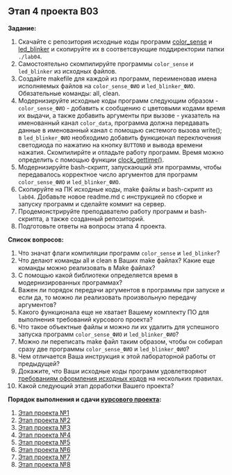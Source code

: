 ## Этап 4 проекта В03

__Задание:__  
1. Скачайте с репозитория исходные коды программ [color_sense](../../code_examples/color_sense) и [led_blinker](../../code_examples/led_blinker) и скопируйте их в соответсвующие поддиректории папки `./lab04`.
2. Самостоятельно скомпилируйте  программы `color_sense` и `led_blinker` из исходных файлов.
3. Создайте makefile для каждой из программ, переименовав имена исполняемых файлов на `color_sense_ФИО` и `led_blinker_ФИО`. Обязательные команды: all, clean.
4. Модернизируйте исходные коды программ следующим образом - `color_sense_ФИО` - добавить к сообщению с цветовыми кодами время их выдачи, а также добавить аргументы при вызове - указатель на именованный канал `color_data`, программа должна передавать данные в именованный канал с помощью системого вызова write(); в `led_blinker_ФИО` необходимо добавить функционал переключения светодиода по нажатию на кнопку `BUTTON0` и вывода времени нажатия. Скомпилирйте и отладьте работу программ. Время можно определить с помощью функции [clock_gettime()](https://ru.manpages.org/clock_gettime/2).
5. Модернизируйте bash-скрипт, запускающий эти программы, чтобы передавалось корректное число аргументов для программ `color_sense_ФИО` и `led_blinker_ФИО`.
6. Скопируйте на ПК исходные коды, make файлы и bash-скрипт из `lab04`. Добавьте новое readme.md с инструкцией по сборке и запуску программ и сделайте коммит на сервер.
7. Продемонстрируйте преподавателю работу программ и bash-скрипта, а также созданный репозиторий. 
8. Подготовьте ответы на вопросы этапа 4 проекта.

__Список вопросов:__
1. Что значат флаги компиляции программ `color_sense` и `led_blinker`?
2. Что делают команды all и clean в Ваших make файлах? Какие еще команды можно реализовать в Make файлах?
3. С помощью какой библиотеки определяется время в модернизированных программах?
4. Важен ли порядок передачи аргументов в программы при запуске и если да, то можно ли реализовать произвольную передачу аргументов?
5. Какого функционала еще не хватает Вашему комплекту ПО для выполнения требований курсового проекта?
6. Что такое объектные файлы и можно ли их удалить для успешного запуска программ `color_sense_ФИО` и `led_blinker_ФИО`?
7. Можно ли переписать make файл таким образом, чтобы он собирал сразу две программы `color_sense_ФИО` и `led_blinker_ФИО`?
8. Чем отличается Ваша инструкция к этой лабораторной работы от предыдущей?
9. Докажите, что Ваши исходные коды программ удовлетворяют [требованиям оформления исходных кодов](https://www.kernel.org/doc/html/v4.10/process/coding-style.html) на нескольких правилах.
10. Какой следующий этап доработки Вашего проекта?

__Порядок выполнения и сдачи [курсового проекта](var_03_task.md):__
1. [Этап проекта №1](var_03_stage_01.md)
2. [Этап проекта №2](var_03_stage_02.md)
3. [Этап проекта №3](var_03_stage_03.md)
4. [Этап проекта №4](var_03_stage_04.md)
5. [Этап проекта №5](var_03_stage_05.md)
6. [Этап проекта №6](var_03_stage_06.md)
7. [Этап проекта №7](var_03_stage_07.md)
8. [Этап проекта №8](var_03_stage_08.md)

